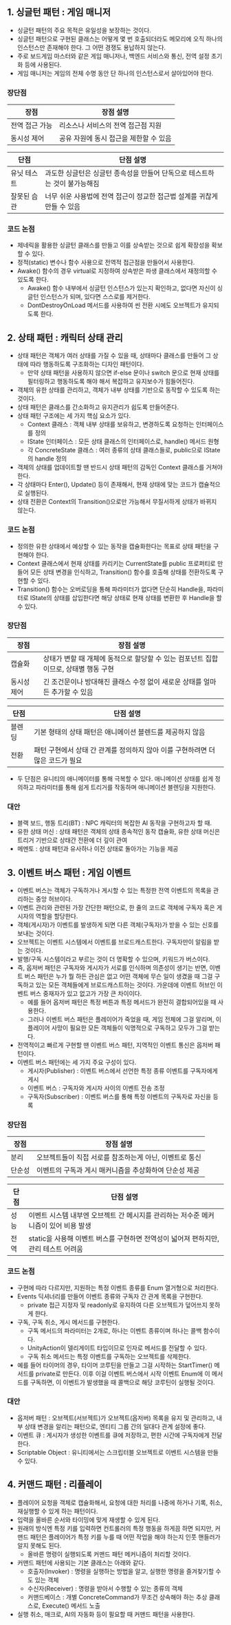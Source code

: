## 1. 싱글턴 패턴 : 게임 매니저

- 싱글턴 패턴의 주요 목적은 유일성을 보장하는 것이다.
- 싱글턴 패턴으로 구현된 클래스는 어떻게 몇 번 호출되더라도 메모리에 오직 하나의 인스턴스만 존재해야 한다. 그 어떤 경쟁도 용납하지 않는다.
- 주로 보드게임 마스터와 같은 게임 매니저나, 백엔드 서비스와 통신, 전역 설정 초기화 등에 사용된다.
- 게임 매니저는 게임의 전체 수명 동안 단 하나의 인스턴스로서 살아있어야 한다.

### 장단점

| 장점 | 장점 설명 |
| --- | --- |
| 전역 접근 가능 | 리소스나 서비스의 전역 접근점 지원 |
| 동시성 제어 | 공유 자원에 동시 접근을 제한할 수 있음 |

| 단점 | 단점 설명 |
| --- | --- |
| 유닛 테스트 | 과도한 싱글턴은 싱글턴 종속성을 만들어 단독으로 테스트하는 것이 불가능해짐 |
| 잘못된 습관 | 너무 쉬운 사용법에 전역 접근이 정교한 접근법 설계를 귀찮게 만들 수 있음 |

### 코드 논점

- 제네릭을 활용한 싱글턴 클래스를 만들고 이를 상속받는 것으로 쉽게 확장성을 확보할 수 있다.
- 정적(static) 변수나 함수 사용으로 전역적 접근점을 만들어서 사용한다.
- Awake() 함수의 경우 virtual로 지정하여 상속받은 파생 클래스에서 재정의할 수 있도록 한다.
    - Awake() 함수 내부에서 싱글턴 인스턴스가 있는지 확인하고, 없다면 자신이 싱글턴 인스턴스가 되며, 있다면 스스로를 제거한다.
    - DontDestroyOnLoad 메서드를 사용하여 씬 전환 시에도 오브젝트가 유지되도록 한다.

## 2. 상태 패턴 : 캐릭터 상태 관리

- 상태 패턴은 객체가 여러 상태를 가질 수 있을 때, 상태마다 클래스를 만들어 그 상태에 따라 행동하도록 구조화하는 디자인 패턴이다.
    - 만약 상태 패턴을 사용하지 않으면 if-else 문이나 switch 문으로 현재 상태를 필터링하고 행동하도록 해야 해서 복잡하고 유지보수가 힘들어진다.
- 객체의 유한 상태를 관리하고, 객체가 내부 상태를 기반으로 동작할 수 있도록 하는 것이다.
- 상태 패턴은 클래스를 간소화하고 유지관리가 쉽도록 만들어준다.
- 상태 패턴 구조에는 세 가지 핵심 요소가 있다.
    - Context 클래스 : 객체 내부 상태를 보유하고, 변경하도록 요청하는 인터페이스를 정의
    - IState 인터페이스 : 모든 상태 클래스의 인터페이스로, handle() 메서드 원형
    - 각 ConcreteState 클래스 : 여러 종류의 상태 클래스들로, public으로 IState의 handle 정의
- 객체의 상태를 업데이트할 땐 반드시 상태 패턴의 감독인 Context 클래스를 거쳐야 한다.
- 각 상태마다 Enter(), Update() 등이 존재해서, 현재 상태에 맞는 코드가 캡슐적으로 실행된다.
- 상태 전환은 Context의 Transition()으로만 가능해서 무질서하게 상태가 바뀌지 않는다.

### 코드 논점

- 정의한 유한 상태에서 예상할 수 있는 동작을 캡슐화한다는 목표로 상태 패턴을 구현해야 한다.
- Context 클래스에서 현재 상태를 카리키는 CurrentState를 public 프로퍼티로 만들어 모든 상태 변경을 인식하고, Transition() 함수를 호출해 상태를 전환하도록 구현할 수 있다.
- Transition() 함수는 오버로딩을 통해 파라미터가 없다면 단순히 Handle을, 파라미터로 IState의 상태를 삽입한다면 해당 상태로 현재 상태를 변환한 후 Handle을 할 수 있다.

### 장단점

| 장점 | 장점 설명 |
| --- | --- |
| 캡슐화 | 상태가 변할 때 개체에 동적으로 할당할 수 있는 컴포넌트 집합이므로, 상태별 행동 구현 |
| 동시성 제어 | 긴 조건문이나 방대해진 클래스 수정 없이 새로운 상태를 얼마든 추가할 수 있음 |

| 단점 | 단점 설명 |
| --- | --- |
| 블렌딩 | 기본 형태의 상태 패턴은 애니메이션 블렌드를 제공하지 않음 |
| 전환 | 패턴 구현에서 상태 간 관계를 정의하지 않아 이를 구현하려면 더 많은 코드가 필요 |
- 두 단점은 유니티의 애니메이터를 통해 극복할 수 있다. 애니메이션 상태를 쉽게 정의하고 파라미터를 통해 쉽게 트리거를 작동하며 애니메이션 블렌딩을 지원한다.

### 대안

- 블랙 보드, 행동 트리(BT) : NPC 캐릭터의 복잡한 AI 동작을 구현하고자 할 때.
- 유한 상태 머신 : 상태 패턴은 객체의 상태 종속적인 동작 캡슐화, 유한 상태 머신은 트리거 기반으로 상태간 전환에 더 깊이 관여
- 메멘토 : 상태 패턴과 유사하나 이전 상태로 돌아가는 기능을 제공

## 3. 이벤트 버스 패턴 : 게임 이벤트

- 이벤트 버스는 객체가 구독하거나 게시할 수 있는 특정한 전역 이벤트의 목록을 관리하는 중앙 허브이다.
- 이벤트 관리와 관련된 가장 간단한 패턴으로, 한 줄의 코드로 객체에 구독자 혹은 게시자의 역할을 할당한다.
- 객체(게시자)가 이벤트를 발생하게 되면 다른 객체(구독자)가 받을 수 있는 신호를 보내는 것이다.
- 오브젝트는 이벤트 시스템에서 이벤트를 브로드캐스트한다. 구독자만이 알림을 받는 것이다.
- 발행/구독 시스템이라고 부르는 것이 더 명확할 수 있으며, 키워드가 버스이다.
- 즉, 옵저버 패턴은 구독자와 게시자가 서로를 인식하며 의존성이 생기는 반면, 이벤트 버스 패턴은 누가 뭘 하든 관심은 없고 어떤 객체에 무슨 일이 생겼을 때 그걸 구독하고 있는 모든 객체들에게 브로드캐스트하는 것이다. 가운데에 이벤트 허브인 이벤트 버스 중재자가 있고 없고가 가장 큰 차이이다.
    - 예를 들어 옵저버 패턴은 특정 버튼과 특정 메서드가 완전히 결합되어있을 때 사용한다.
    - 그러나 이벤트 버스 패턴은 플레이어가 죽었을 때, 게임 전체에 그걸 알리며, 이 플레이어 사망이 필요한 모든 객체들이 익명적으로 구독하고 모두가 그걸 받는다.
- 전역적이고 빠르게 구현할 땐 이벤트 버스 패턴, 지역적인 이벤트 통신은 옵저버 패턴이다.
- 이벤트 버스 패턴에는 세 가지 주요 구성이 있다.
    - 게시자(Publisher) : 이벤트 버스에서 선언한 특정 종류 이벤트를 구독자에게 게시
    - 이벤트 버스 : 구독자와 게시자 사이의 이벤트 전송 조정
    - 구독자(Subscriber) : 이벤트 버스를 통해 특정 이벤트의 구독자로 자신을 등록

### 장단점

| 장점 | 장점 설명 |
| --- | --- |
| 분리 | 오브젝트들이 직접 서로를 참조하는게 아닌, 이벤트로 통신 |
| 단순성 | 이벤트의 구독과 게시 매커니즘을 추상화하여 단순성 제공 |

| 단점 | 단점 설명 |
| --- | --- |
| 성능 | 이벤트 시스템 내부엔 오브젝트 간 메시지를 관리하는 저수준 메커니즘이 있어 비용 발생 |
| 전역 | static을 사용해 이벤트 버스를 구현하면 전역성이 넓어져 편하지만, 관리 테스트 어려움 |

### 코드 논점

- 구현에 따라 다르지만, 지원하는 특정 이벤트 종류를 Enum 열거형으로 처리한다.
- Events 딕셔너리를 만들어 이벤트 종류와 구독자 간 관계 목록을 구현한다.
    - private 접근 지정자 및 readonly로 유지하여 다른 오브젝트가 덮어쓰지 못하게 한다.
- 구독, 구독 취소, 게시 메서드를 구현한다.
    - 구독 메서드의 파라미터는 2개로, 하나는 이벤트 종류이며 하나는 콜백 함수이다.
    - UnityAction이 델리게이트 타입이므로 인자로 메서드를 전달할 수 있다.
    - 구독 취소 메서드는 특정 이벤트를 구독하는 오브젝트를 삭제한다.
- 예를 들어 타이머의 경우, 타이머 코루틴을 만들고 그걸 시작하는 StartTimer() 메서드를 private로 만든다. 이후 이걸 이벤트 버스에서 시작 이벤트 Enum에 이 메서드를 구독하면, 이 이벤트가 발생했을 때 콜백으로 해당 코루틴이 실행될 것이다.

### 대안

- 옵저버 패턴 : 오브젝트(서브젝트)가 오브젝트(옵저버) 목록을 유지 및 관리하고, 내부 상태 변경을 알리는 패턴으로, 엔티티 그룹 간의 일대다 관계 설정에 좋다.
- 이벤트 큐 : 게시자가 생성한 이벤트를 큐에 저장하고, 편한 시간에 구독자에게 전달한다.
- Scriptable Object : 유니티에서는 스크립터블 오브젝트로 이벤트 시스템을 만들 수 있다.

## 4. 커맨드 패턴 : 리플레이

- 플레이어 요청을 객체로 캡슐화해서, 요청에 대한 처리를 나중에 하거나 기록, 취소, 재실행할 수 있게 하는 패턴이다.
- 입력을 올바른 순서와 타이밍에 맞게 재생할 수 있게 된다.
- 원래의 방식엔 특정 키를 입력하면 컨트롤러의 특정 행동을 하게끔 하면 되지만, 커맨드 패턴은 플레이어가 특정 키를 누를 때 어떤 작업을 해야 하는지 인풋 핸들러가 알지 못해도 된다.
    - 올바른 명령이 실행되도록 커맨드 패턴 메커니즘이 처리할 것이다.
- 커맨드 패턴에 사용되는 기본 클래스는 아래와 같다.
    - 호출자(Invoker) : 명령을 실행하는 방법을 알고, 실행한 명령을 즐겨찾기할 수도 있는 객체
    - 수신자(Receiver) : 명령을 받아서 수행할 수 있는 종류의 객체
    - 커맨드베이스 : 개별 ConcreteCommand가 무조건 상속해야 하는 추상 클래스로, Execute() 메서드 노출
- 실행 취소, 매크로, AI의 자동화 등이 필요할 때 커맨드 패턴을 사용한다.